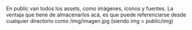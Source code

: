 En public van todos los assets, como imágenes, íconos y fuentes.
La ventaja que tiene de almacenarlos acá, es que puede referenciarse desde cualquier directorio como /img/imagen.jpg (siendo img = public/img)